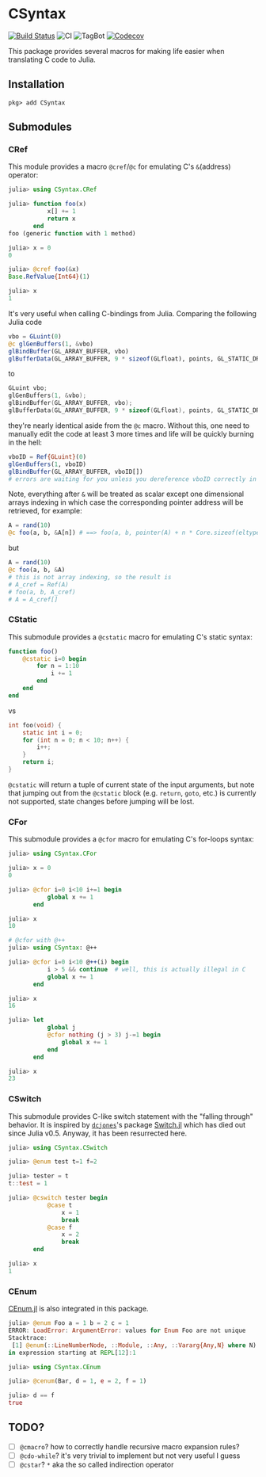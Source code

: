 # CSyntax

[![Build Status](https://travis-ci.com/Gnimuc/CSyntax.jl.svg?branch=master)](https://travis-ci.com/Gnimuc/CSyntax.jl)
![CI](https://github.com/Gnimuc/CSyntax.jl/workflows/CI/badge.svg)
![TagBot](https://github.com/Gnimuc/CSyntax.jl/workflows/TagBot/badge.svg)
[![Codecov](https://codecov.io/gh/Gnimuc/CSyntax.jl/branch/master/graph/badge.svg)](https://codecov.io/gh/Gnimuc/CSyntax.jl)

This package provides several macros for making life easier when translating C code to Julia.

## Installation
```
pkg> add CSyntax
```

## Submodules
### CRef
This module provides a macro `@cref`/`@c` for emulating C's `&`(address) operator:
```julia
julia> using CSyntax.CRef

julia> function foo(x)
           x[] += 1
           return x
       end
foo (generic function with 1 method)

julia> x = 0
0

julia> @cref foo(&x)
Base.RefValue{Int64}(1)

julia> x
1
```
It's very useful when calling C-bindings from Julia. Comparing the following Julia code
```julia
vbo = GLuint(0)
@c glGenBuffers(1, &vbo)
glBindBuffer(GL_ARRAY_BUFFER, vbo)
glBufferData(GL_ARRAY_BUFFER, 9 * sizeof(GLfloat), points, GL_STATIC_DRAW)
```
to
```c
GLuint vbo;
glGenBuffers(1, &vbo);
glBindBuffer(GL_ARRAY_BUFFER, vbo);
glBufferData(GL_ARRAY_BUFFER, 9 * sizeof(GLfloat), points, GL_STATIC_DRAW);
```
they're nearly identical aside from the `@c` macro. Without this, one need to manually edit the code at least 3 more times and life will be quickly burning in the hell:
```julia
vboID = Ref{GLuint}(0)
glGenBuffers(1, vboID)
glBindBuffer(GL_ARRAY_BUFFER, vboID[])
# errors are waiting for you unless you dereference vboID correctly in every place hereafter
```

Note, everything after `&` will be treated as scalar except one dimensional arrays indexing in which case the corresponding pointer address will be retrieved, for example:
```julia
A = rand(10)
@c foo(a, b, &A[n]) # ==> foo(a, b, pointer(A) + n * Core.sizeof(eltype(A)))
```
but
```julia
A = rand(10)
@c foo(a, b, &A)
# this is not array indexing, so the result is
# A_cref = Ref(A)
# foo(a, b, A_cref)
# A = A_cref[]
```


### CStatic
This submodule provides a `@cstatic` macro for emulating C's static syntax:
```julia
function foo()
    @cstatic i=0 begin
        for n = 1:10
            i += 1
        end
    end
end
```
vs
```c
int foo(void) {
    static int i = 0;
    for (int n = 0; n < 10; n++) {
        i++;
    }
    return i;
}
```
`@cstatic` will return a tuple of current state of the input arguments, but note that jumping
out from the `@cstatic` block (e.g. `return`, `goto`, etc.) is currently not supported,
state changes before jumping will be lost.

### CFor
This submodule provides a `@cfor` macro for emulating C's for-loops syntax:

```julia
julia> using CSyntax.CFor

julia> x = 0
0

julia> @cfor i=0 i<10 i+=1 begin
           global x += 1
       end

julia> x
10

# @cfor with @++
julia> using CSyntax: @++

julia> @cfor i=0 i<10 @++(i) begin
           i > 5 && continue  # well, this is actually illegal in C
           global x += 1
       end

julia> x
16

julia> let
           global j
           @cfor nothing (j > 3) j-=1 begin
               global x += 1
           end
       end

julia> x
23
```

### CSwitch
This submodule provides C-like switch statement with the "falling through" behavior.
It is inspired by [`dcjones`](https://github.com/dcjones)'s package [Switch.jl](https://github.com/dcjones/Switch.jl) which has died out since Julia v0.5. Anyway, it has been resurrected here.

```julia
julia> using CSyntax.CSwitch

julia> @enum test t=1 f=2

julia> tester = t
t::test = 1

julia> @cswitch tester begin
           @case t
               x = 1
               break
           @case f
               x = 2
               break
       end

julia> x
1
```
### CEnum
[CEnum.jl](https://github.com/JuliaInterop/CEnum.jl) is also integrated in this package.
```julia
julia> @enum Foo a = 1 b = 2 c = 1
ERROR: LoadError: ArgumentError: values for Enum Foo are not unique
Stacktrace:
 [1] @enum(::LineNumberNode, ::Module, ::Any, ::Vararg{Any,N} where N) at ./Enums.jl:128
in expression starting at REPL[12]:1

julia> using CSyntax.CEnum

julia> @cenum(Bar, d = 1, e = 2, f = 1)

julia> d == f
true
```

## TODO?
- [ ] `@cmacro`? how to correctly handle recursive macro expansion rules?
- [ ] `@cdo-while`? it's very trivial to implement but not very useful I guess
- [ ] `@cstar`? `*` aka the so called indirection operator
